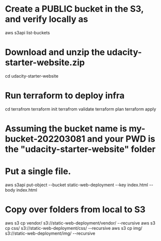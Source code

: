# Create a PUBLIC bucket in the S3, and verify locally as 
aws s3api list-buckets 
# Download and unzip the udacity-starter-website.zip 
cd udacity-starter-website 

# Run terraform to deploy infra
cd terrafrom
terraform init
terrafrom validate
terraform plan
terraform apply

# Assuming the bucket name is my-bucket-202203081 and your PWD is the "udacity-starter-website" folder 
# Put a single file. 
aws s3api put-object --bucket static-web-deployment --key index.html --body index.html 
# Copy over folders from local to S3 
aws s3 cp vendor/ s3://static-web-deployment/vendor/ --recursive 
aws s3 cp css/ s3://static-web-deployment/css/ --recursive 
aws s3 cp img/ s3://static-web-deployment/img/ --recursive 

